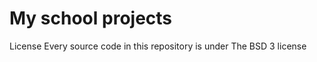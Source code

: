 My school projects
======


License
Every source code in this repository is under The BSD 3 license
